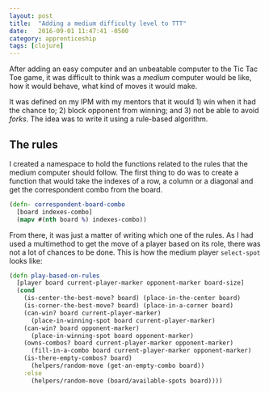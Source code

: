 ```yaml
---
layout: post
title:  "Adding a medium difficulty level to TTT"
date:   2016-09-01 11:47:41 -0500
category: apprenticeship
tags: [clojure]
---
```


After adding an easy computer and an unbeatable computer to the Tic Tac Toe game, it was difficult to think was a *medium* computer would be like, how it would behave, what kind of moves it would make.<!--more-->

It was defined on my IPM with my mentors that it would 1) win when it had the chance to; 2) block opponent from winning; and 3) not be able to avoid *forks*. The idea was to write it using a rule-based algorithm.

## The rules

I created a namespace to hold the functions related to the rules that the medium computer should follow. The first thing to do was to create a function that would take the indexes of a row, a column or a diagonal and get the correspondent combo from the board.

```clojure
(defn- correspondent-board-combo
  [board indexes-combo]
  (mapv #(nth board %) indexes-combo))
```

From there, it was just a matter of writing which one of the rules. As I had used a multimethod to get the move of a player based on its role, there was not a lot of chances to be done. This is how the medium player `select-spot` looks like:

```clojure
(defn play-based-on-rules
  [player board current-player-marker opponent-marker board-size]
  (cond
    (is-center-the-best-move? board) (place-in-the-center board)
    (is-corner-the-best-move? board) (place-in-a-corner board)
    (can-win? board current-player-marker)
      (place-in-winning-spot board current-player-marker)
    (can-win? board opponent-marker)
      (place-in-winning-spot board opponent-marker)
    (owns-combos? board current-player-marker opponent-marker)
      (fill-in-a-combo board current-player-marker opponent-marker)
    (is-there-empty-combos? board)
      (helpers/random-move (get-an-empty-combo board))
    :else
      (helpers/random-move (board/available-spots board))))
```
